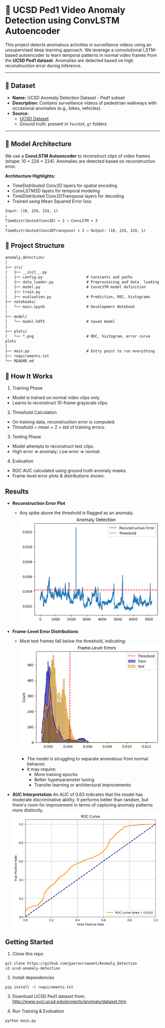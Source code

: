# 🚨 UCSD Ped1 Video Anomaly Detection using ConvLSTM Autoencoder

This project detects anomalous activities in surveillance videos using an unsupervised deep learning approach. We leverage a convolutional LSTM-based autoencoder to learn temporal patterns in normal video frames from the **UCSD Ped1 dataset**. Anomalies are detected based on high reconstruction error during inference.

---

## 📁 Dataset

- **Name:** UCSD Anomaly Detection Dataset - Ped1 subset
- **Description:** Contains surveillance videos of pedestrian walkways with occasional anomalies (e.g., bikes, vehicles).
- **Source:**
  - [UCSD Dataset](http://www.svcl.ucsd.edu/projects/anomaly/dataset.htm)
  - Ground truth: present in `TestXXX_gt` folders

---

## 🧠 Model Architecture

We use a **ConvLSTM Autoencoder** to reconstruct clips of video frames (shape: 10 × 224 × 224). Anomalies are detected based on reconstruction error.

**Architecture Highlights:**

- TimeDistributed Conv2D layers for spatial encoding
- ConvLSTM2D layers for temporal modeling
- TimeDistributed Conv2DTranspose layers for decoding
- Trained using Mean Squared Error loss

```text
Input: (10, 224, 224, 1)
↓
TimeDistributed(Conv2D) × 2 → ConvLSTM × 3
↓
TimeDistributed(Conv2DTranspose) × 2 → Output: (10, 224, 224, 1)
```

## 🔧 Project Structure
```
anomaly_detection/
│
├── src/
│   ├── __init__.py
│   ├── config.py                    # Constants and paths
│   ├── data_loader.py               # Preprocessing and data  loading
│   ├── model.py                     # ConvLSTM model definition
│   ├── train.py                    
│   ├── evaluation.py                # Prediction, ROC, histograms
├── notebooks/
│   └── main.ipynb                   # Development Notebook
│
├── model/
│   └── model.hdf5                   # Saved model
│
├── plots/
│   └── *.png                        # ROC, histogram, error curve plots
│
├── main.py                          # Entry point to run everything
├── requirements.txt
└── README.md
```

## 🧪 How It Works
1. Training Phase
* Model is trained on normal video clips only.
* Learns to reconstruct 10-frame grayscale clips.
2. Threshold Calculation
* On training data, reconstruction error is computed.
* Threshold = mean + 2 × std of training errors.
3. Testing Phase
* Model attempts to reconstruct test clips.
* High error ⇒ anomaly; Low error ⇒ normal.
4. Evaluation
* ROC AUC calculated using ground truth anomaly masks.
* Frame-level error plots & distributions shown.

## Results

* **Reconstruction Error Plot**
  * Any spike above the threshold is flagged as an anomaly.
![Alt Text](plots/Test_Anomaly_Detection.png)


* **Frame-Level Error Distributions**
  * Most test frames fall below the threshold, indicating:
![Alt Text](plots/Train_Test_Error.png)

    * The model is struggling to separate anomalous from normal behavior.
    * It may require:
      * More training epochs
      * Better hyperparameter tuning
      * Transfer learning or architectural improvements


* **AUC Interpretation**
An AUC of 0.63 indicates that the model has moderate discriminative ability. It performs better than random, but there's room for improvement in terms of capturing anomaly patterns more distinctly.
![Alt Text](plots/ROC.png)



## Getting Started

1. Clone this repo
```
git clone https://github.com/gauravrsawant/Anomaly_Detection
cd ucsd-anomaly-detection
```
2. Install dependencies
```
pip install -r requirements.txt
```
3. Download UCSD Ped1 dataset from:
http://www.svcl.ucsd.edu/projects/anomaly/dataset.htm

4. Run Training & Evaluation
```
python main.py
```
